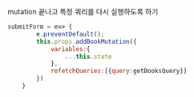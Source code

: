 mutation 끝나고 특정 쿼리를 다시 실행하도록 하기

```js
submitForm = e=> {
        e.preventDefault();
        this.props.addBookMutation({
            variables:{
                ...this.state
            },
            refetchQueries:[{query:getBooksQuery}]
        })
    }
```

